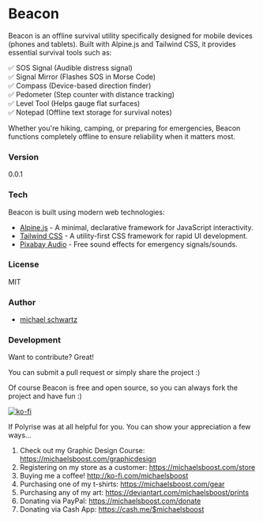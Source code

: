 # Beacon  
Beacon is an offline survival utility specifically designed for mobile devices (phones and tablets). Built with Alpine.js and Tailwind CSS, it provides essential survival tools such as:

✅ SOS Signal (Audible distress signal)  
✅ Signal Mirror (Flashes SOS in Morse Code)  
✅ Compass (Device-based direction finder)  
✅ Pedometer (Step counter with distance tracking)  
✅ Level Tool (Helps gauge flat surfaces)  
✅ Notepad (Offline text storage for survival notes)  

Whether you're hiking, camping, or preparing for emergencies, Beacon functions completely offline to ensure reliability when it matters most.

### Version  
0.0.1

### Tech  
Beacon is built using modern web technologies:

* [Alpine.js](https://alpinejs.dev/) - A minimal, declarative framework for JavaScript interactivity.
* [Tailwind CSS](https://tailwindcss.com/) - A utility-first CSS framework for rapid UI development.
* [Pixabay Audio](https://iconify.design/docs/api/https://pixabay.com/sound-effects/morse-sos-93449/) - Free sound effects for emergency signals/sounds.
  
### License  
MIT

### Author

- [michael schwartz](https://michaelsboost.github.io/)

### Development

Want to contribute? Great!  

You can submit a pull request or simply share the project :)  

Of course Beacon is free and open source, so you can always fork the project and have fun :)  

[![ko-fi](https://az743702.vo.msecnd.net/cdn/kofi2.png?v=0)](https://ko-fi.com/michaelsboost)  

If Polyrise was at all helpful for you. You can show your appreciation a few ways...  

1) Check out my Graphic Design Course: https://michaelsboost.com/graphicdesign  
2) Registering on my store as a customer: https://michaelsboost.com/store  
3) Buying me a coffee! http://ko-fi.com/michaelsboost  
4) Purchasing one of my t-shirts: https://michaelsboost.com/gear  
5) Purchasing any of my art: https://deviantart.com/michaelsboost/prints  
6) Donating via PayPal: https://michaelsboost.com/donate  
7) Donating via Cash App: https://cash.me/$michaelsboost  
